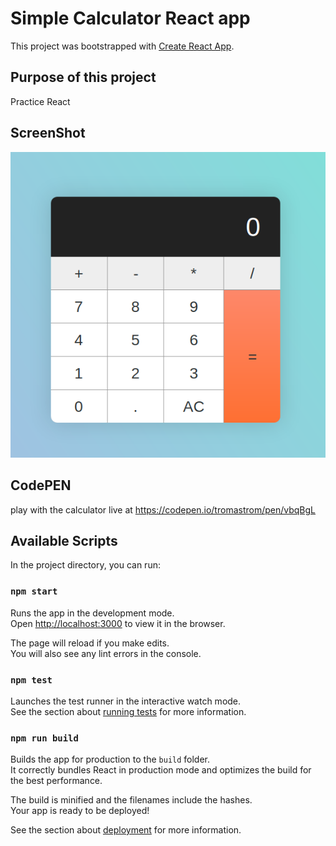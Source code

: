 # Simple Calculator React app
This project was bootstrapped with [Create React App](https://github.com/facebook/create-react-app).

## Purpose of this project
Practice React

## ScreenShot
![calculator image](https://raw.githubusercontent.com/mohammedSlimani/calculator/master/screenshot/calculator.png)

## CodePEN
play with the calculator live at https://codepen.io/tromastrom/pen/vbqBgL

## Available Scripts

In the project directory, you can run:

### `npm start`

Runs the app in the development mode.<br>
Open [http://localhost:3000](http://localhost:3000) to view it in the browser.

The page will reload if you make edits.<br>
You will also see any lint errors in the console.

### `npm test`

Launches the test runner in the interactive watch mode.<br>
See the section about [running tests](https://facebook.github.io/create-react-app/docs/running-tests) for more information.

### `npm run build`

Builds the app for production to the `build` folder.<br>
It correctly bundles React in production mode and optimizes the build for the best performance.

The build is minified and the filenames include the hashes.<br>
Your app is ready to be deployed!

See the section about [deployment](https://facebook.github.io/create-react-app/docs/deployment) for more information.
